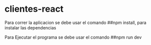 # clientes-react

Para correr la aplicacion se debe usar el comando ##npm install, para instalar las dependencias

Para Ejecutar el programa se debe usar el comando ##npm run dev
